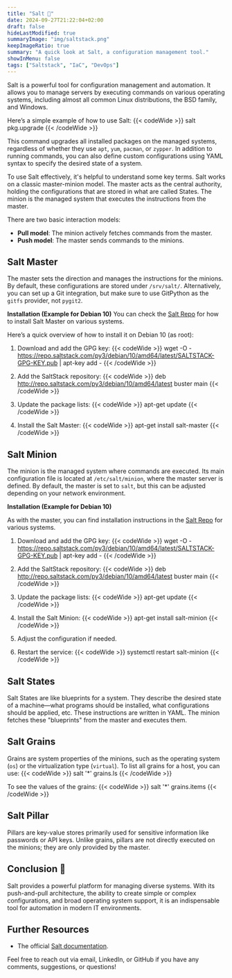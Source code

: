 ```yaml
---
title: "Salt 🧂"
date: 2024-09-27T21:22:04+02:00
draft: false
hideLastModified: true
summaryImage: "img/saltstack.png"
keepImageRatio: true
summary: "A quick look at Salt, a configuration management tool."
showInMenu: false
tags: ["Saltstack", "IaC", "DevOps"]
---
```


Salt is a powerful tool for configuration management and automation. It allows you to manage servers by executing commands on various operating systems, including almost all common Linux distributions, the BSD family, and Windows.

Here’s a simple example of how to use Salt:
{{< codeWide >}}
salt <Minion Name> pkg.upgrade
{{< /codeWide >}}

This command upgrades all installed packages on the managed systems, regardless of whether they use `apt`, `yum`, `pacman`, or `zypper`.
In addition to running commands, you can also define custom configurations using YAML syntax to specify the desired state of a system.

To use Salt effectively, it's helpful to understand some key terms.
Salt works on a classic master-minion model.
The master acts as the central authority, holding the configurations that are stored in what are called States.
The minion is the managed system that executes the instructions from the master.

There are two basic interaction models:

- **Pull model**: The minion actively fetches commands from the master.
- **Push model**: The master sends commands to the minions.

## Salt Master

The master sets the direction and manages the instructions for the minions. By default, these configurations are stored under `/srv/salt/`. Alternatively, you can set up a Git integration, but make sure to use GitPython as the `gitfs` provider, not `pygit2`.

**Installation (Example for Debian 10)**
You can check the [Salt Repo](http://repo.saltstack.com) for how to install Salt Master on various systems.

Here’s a quick overview of how to install it on Debian 10 (as root):

1. Download and add the GPG key:
{{< codeWide >}}
wget -O - https://repo.saltstack.com/py3/debian/10/amd64/latest/SALTSTACK-GPG-KEY.pub | apt-key add -
{{< /codeWide >}}

2. Add the SaltStack repository:
{{< codeWide >}}
deb http://repo.saltstack.com/py3/debian/10/amd64/latest buster main
{{< /codeWide >}}

3. Update the package lists:
{{< codeWide >}}
apt-get update
{{< /codeWide >}}

4. Install the Salt Master:
{{< codeWide >}}
apt-get install salt-master
{{< /codeWide >}}

## Salt Minion

The minion is the managed system where commands are executed. Its main configuration file is located at `/etc/salt/minion`, where the master server is defined.
By default, the master is set to `salt`, but this can be adjusted depending on your network environment.

**Installation (Example for Debian 10)**

As with the master, you can find installation instructions in the [Salt Repo](http://repo.saltstack.com) for various systems.

1. Download and add the GPG key:
{{< codeWide >}}
wget -O - https://repo.saltstack.com/py3/debian/10/amd64/latest/SALTSTACK-GPG-KEY.pub | apt-key add -
{{< /codeWide >}}

2. Add the SaltStack repository:
{{< codeWide >}}
deb http://repo.saltstack.com/py3/debian/10/amd64/latest buster main
{{< /codeWide >}}

3. Update the package lists:
{{< codeWide >}}
apt-get update
{{< /codeWide >}}

4. Install the Salt Minion:
{{< codeWide >}}
apt-get install salt-minion
{{< /codeWide >}}

5. Adjust the configuration if needed.

6. Restart the service:
{{< codeWide >}}
systemctl restart salt-minion
{{< /codeWide >}}

## Salt States

Salt States are like blueprints for a system.
They describe the desired state of a machine—what programs should be installed,
what configurations should be applied, etc.
These instructions are written in YAML.
The minion fetches these "blueprints" from the master and executes them.

## Salt Grains

Grains are system properties of the minions,
such as the operating system (`os`) or the virtualization type (`virtual`).
To list all grains for a host, you can use:
{{< codeWide >}}
salt '*' grains.ls
{{< /codeWide >}}

To see the values of the grains:
{{< codeWide >}}
salt '*' grains.items
{{< /codeWide >}}

## Salt Pillar

Pillars are key-value stores primarily used for sensitive information like passwords or API keys. Unlike grains, pillars are not directly executed on the minions; they are only provided by the master.

## Conclusion 🎉

Salt provides a powerful platform for managing diverse systems.
With its push-and-pull architecture, the ability to create simple or complex configurations, and broad operating system support, it is an indispensable tool for automation in modern IT environments.

## Further Resources
- The official [Salt documentation](https://docs.saltproject.io/en/latest/topics/tutorials/).

Feel free to reach out via email, LinkedIn, or GitHub if you have any comments, suggestions, or questions!